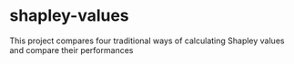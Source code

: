 # shapley-values

 This project compares four traditional ways of calculating Shapley values and compare their performances